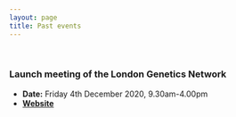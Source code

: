 ```yaml
---
layout: page
title: Past events
---
```



<br/>


### Launch meeting of the London Genetics Network
* **Date:** Friday 4th December 2020, 9.30am-4.00pm
* [**Website**](http://www.gel.bbk.ac.uk/london-genetics-network/)


